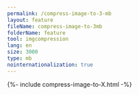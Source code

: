 ```yaml
---
permalink: /compress-image-to-3-mb
layout: feature
fileName: compress-image-to-3mb
folderName: feature
tool: imgcompression
lang: en
size: 3000
type: mb
nointernationalization: true
---
```

{%- include compress-image-to-X.html -%}       
